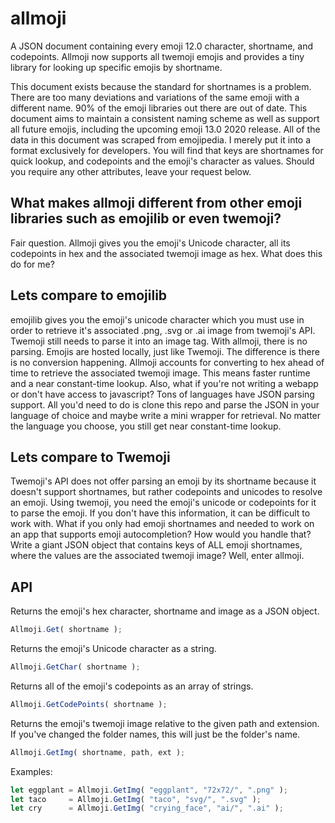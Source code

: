 # allmoji
A JSON document containing every emoji 12.0 character, shortname, and codepoints.
Allmoji now supports all twemoji emojis and provides a tiny library for
looking up specific emojis by shortname. 

This document exists because the standard for shortnames is a problem. There are too many deviations and variations of the same emoji with a different name. 90% of the emoji libraries out there are out of date. This document aims to maintain a consistent naming scheme as well as support all future emojis, including the upcoming emoji 13.0 2020 release. All of the data in this document was scraped from emojipedia. I merely put it into a format exclusively for developers. You will find that keys are shortnames for quick lookup, and codepoints and the emoji's character as values. Should you require any other attributes, leave your request below.

## What makes allmoji different from other emoji libraries such as emojilib or even twemoji?

Fair question. Allmoji gives you the emoji's Unicode character, all its codepoints in hex and the associated twemoji image as hex. What does this do for me? 

## Lets compare to emojilib
emojilib gives you the emoji's unicode character which you must use in order to retrieve it's associated .png, .svg or .ai image from twemoji's API. Twemoji still needs to parse it into an image tag. With allmoji, there is no parsing. Emojis are hosted locally, just like Twemoji. The difference is there is no conversion happening. Allmoji accounts for converting to hex ahead of time to retrieve the associated twemoji image. This means faster runtime and a near constant-time lookup. Also, what if you're not writing a webapp or don't have access to javascript? Tons of languages have JSON parsing support. All you'd need to do is clone this repo and parse the JSON in your language of choice and maybe write a mini wrapper for retrieval. No matter the language you choose, you still get near constant-time lookup.

## Lets compare to Twemoji

Twemoji's API does not offer parsing an emoji by its shortname because it doesn't support shortnames, but rather codepoints and unicodes to resolve an emoji. Using twemoji, you need the emoji's unicode or codepoints for it to parse the emoji. If you don't  have this information, it can be difficult to work with. What if you only had emoji shortnames and needed to work on an app that supports emoji autocompletion? How would you handle that? Write a giant JSON object that contains keys of ALL emoji shortnames, where the values are the associated twemoji image? Well, enter allmoji. 

## API

Returns the emoji's hex character, shortname and image as a JSON object.

```javascript
Allmoji.Get( shortname );
```

Returns the emoji's Unicode character as a string.

```javascript
Allmoji.GetChar( shortname );
```

Returns all of the emoji's codepoints as an array of strings. 

```javascript
Allmoji.GetCodePoints( shortname );
```

Returns the emoji's twemoji image relative to the given path and extension.
If you've changed the folder names, this will just be the folder's name.

```javascript
Allmoji.GetImg( shortname, path, ext );
```

Examples:

```javascript
let eggplant = Allmoji.GetImg( "eggplant", "72x72/", ".png" );
let taco     = Allmoji.GetImg( "taco", "svg/", ".svg" );
let cry      = Allmoji.GetImg( "crying_face", "ai/", ".ai" );
```
